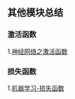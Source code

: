 ## 其他模块总结

### 激活函数
1.[神经网络之激活函数](https://blog.csdn.net/cyh_24/article/details/50593400)


### 损失函数
1.[机器学习-损失函数](http://www.csuldw.com/2016/03/26/2016-03-26-loss-function/)